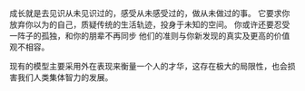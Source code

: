 成长就是去见识从未见识过的，感受从未感受过的，做从未做过的事。
它要求你放弃你以为的自己，质疑传统的生活轨迹，投身于未知的空间。
你或许还要忍受一阵子的孤独，和你的朋辈不再同步
他们的准则与你新发现的真实及更高的价值观不相容。

现有的模型主要采用外在表现来衡量一个人的才华，这存在极大的局限性，也会损害我们人类集体智力的发展。
